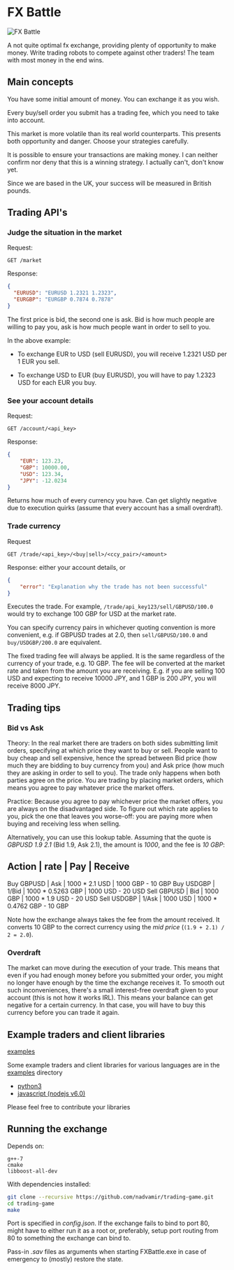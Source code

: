 # FX Battle

![FX Battle](templates/fxbattle.png)

A not quite optimal fx exchange, providing plenty of opportunity to make money.
Write trading robots to compete against other traders! The team with most money
in the end wins.

## Main concepts

You have some initial amount of money. You can exchange it as you wish.

Every buy/sell order you submit has a trading fee, which you need to take into account.

This market is more volatile than its real world counterparts. This presents both
opportunity and danger. Choose your strategies carefully.

It is possible to ensure your transactions are making money. I can neither confirm
nor deny that this is a winning strategy. I actually can't, don't know yet.

Since we are based in the UK, your success will be measured in British pounds.

## Trading API's

### Judge the situation in the market

Request:

```
GET /market
```

Response:

```json
{
  "EURUSD": "EURUSD 1.2321 1.2323",
  "EURGBP": "EURGBP 0.7874 0.7878"
}
```

The first price is bid, the second one is ask. Bid is how much people are willing
to pay you, ask is how much people want in order to sell to you.

In the above example:

- To exchange EUR to USD (sell EURUSD), you will receive 1.2321 USD per 1 EUR you sell.

- To exchange USD to EUR (buy EURUSD), you will have to pay 1.2323 USD for each EUR you buy.

### See your account details

Request:

```
GET /account/<api_key>
```

Response:

```json
{
    "EUR": 123.23,
    "GBP": 10000.00,
    "USD": 123.34,
    "JPY": -12.0234
}
```

Returns how much of every currency you have. Can get slightly negative due to
execution quirks (assume that every account has a small overdraft).

### Trade currency

Request

```
GET /trade/<api_key>/<buy|sell>/<ccy_pair>/<amount>
```

Response: either your account details, or

```json
{
    "error": "Explanation why the trade has not been successful"
}
```

Executes the trade. For example, `/trade/api_key123/sell/GBPUSD/100.0` would
try to exchange 100 GBP for USD at the market rate.

You can specify currency pairs in whichever quoting convention is more convenient,
e.g. if GBPUSD trades at 2.0, then `sell/GBPUSD/100.0` and `buy/USDGBP/200.0`
are equivalent.

The fixed trading fee will always be applied. It is the same regardless of the
currency of your trade, e.g. 10 GBP. The fee will be converted at the market rate
and taken from the amount you are receiving. E.g. if you are selling 100 USD
and expecting to receive 10000 JPY, and 1 GBP is 200 JPY, you will receive
8000 JPY.

## Trading tips

### Bid vs Ask

Theory: In the real market there are traders on both sides submitting limit orders, specifying
at which price they want to buy or sell. People want to buy cheap and sell expensive,
hence the spread between Bid price (how much they are bidding to buy currency from you) and
Ask price (how much they are asking in order to sell to you). The trade only happens when
both parties agree on the price. You are trading by placing market orders, which means
you agree to pay whatever price the market offers.

Practice: Because you agree to pay whichever price the market offers, you are always
on the disadvantaged side. To figure out which rate applies to you, pick the one
that leaves you worse-off: you are paying more when buying and receiving less when selling.

Alternatively, you can use this lookup table.
Assuming that the quote is *GBPUSD 1.9 2.1* (Bid 1.9, Ask 2.1), the amount is *1000*,
and the fee is *10 GBP*:

Action       | rate        | Pay               | Receive
---------------------------------------------------------------------------
Buy GBPUSD   | Ask         | 1000 * 2.1 USD    | 1000 GBP - 10 GBP
Buy USDGBP   | 1/Bid       | 1000 * 0.5263 GBP | 1000 USD - 20 USD
Sell GBPUSD  | Bid         | 1000 GBP          | 1000 * 1.9 USD - 20 USD
Sell USDGBP  | 1/Ask       | 1000 USD          | 1000 * 0.4762 GBP - 10 GBP

Note how the exchange always takes the fee from the amount received. It converts 
10 GBP to the correct currency using the *mid price* (`(1.9 + 2.1) / 2 = 2.0`).

### Overdraft

The market can move during the execution of your trade. This means that even if you had 
enough money before you submitted your order, you might no longer have enough by the time
the exchange receives it. To smooth out such inconveniences, there's a small interest-free
overdraft given to your account (this is not how it works IRL). This means your balance
can get negative for a certain currency. In that case, you will have to buy this
currency before you can trade it again.

## Example traders and client libraries

[examples](./examples)

Some example traders and client libraries for various languages are in the [examples](./examples) directory

- [python3](./examples/python)
- [javascript (nodejs v6.0)](./examples/javascript)

Please feel free to contribute your libraries


## Running the exchange

Depends on:

```
g++-7
cmake
libboost-all-dev
```

With dependencies installed:

```bash
git clone --recursive https://github.com/nadvamir/trading-game.git
cd trading-game
make
```

Port is specified in *config.json*. If the exchange fails to bind to port 80,
might have to either run it as a root or, preferably, setup port routing from 
80 to something the exchange can bind to.

Pass-in *.sav* files as arguments when starting FXBattle.exe in case of emergency
to (mostly) restore the state.

